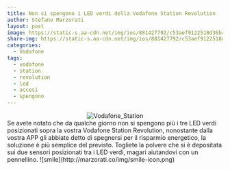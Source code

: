```yaml
---
title: Non si spengono i LED verdi della Vodafone Station Revolution
author: Stefano Marzorati
layout: post
image: https://static-s.aa-cdn.net/img/ios/881427792/c53aef9122518d36b46beaaab3257454
share-img: https://static-s.aa-cdn.net/img/ios/881427792/c53aef9122518d36b46beaaab3257454
categories:
  - Vodafone
tags:
  - vodafone
  - station
  - revolution
  - led
  - accesi
  - spengono
---
```

<center><img src="http://v1.vodafone.it/portal/resources/media/Images/Vodafone-Station-Revolution/310x170_Vodafone_Station_Revolution.png" alt="Vodafone_Station"></center>   
Se avete notato che da qualche giorno non si spengono più i tre LED verdi posizionati sopra la vostra Vodafone Station Revolution, nonostante dalla vostra APP gli abbiate detto di spegnersi per il risparmio energetico, la soluzione è più semplice del previsto.   
Togliete la polvere che si è depositata sui due sensori posizionati tra i LED verdi, magari aiutandovi con un pennellino. ![smile](http://marzorati.co/img/smile-icon.png)
